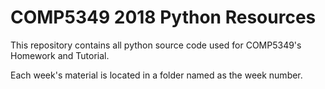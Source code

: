 # COMP5349 2018 Python Resources

This repository contains all python source code used for COMP5349's Homework and Tutorial.

Each week's material is located in a folder named as the week number.
